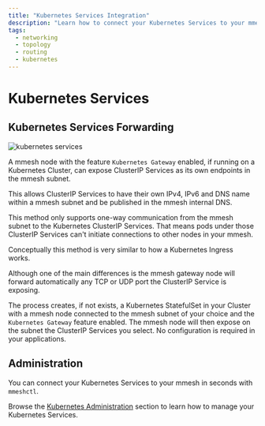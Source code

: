 ```yaml
---
title: "Kubernetes Services Integration"
description: "Learn how to connect your Kubernetes Services to your mmesh virtual private topology without adding a single line of code or configuration."
tags:
  - networking
  - topology
  - routing
  - kubernetes
---
```


# Kubernetes Services

## Kubernetes Services Forwarding

![kubernetes services](../assets/images/mmesh-k8s-svc.png)

A mmesh node with the feature `Kubernetes Gateway` enabled, if running on a Kubernetes Cluster, can expose ClusterIP Services as its own endpoints in the mmesh subnet.

This allows ClusterIP Services to have their own IPv4, IPv6 and DNS name within a mmesh subnet and be published in the mmesh internal DNS.

This method only supports one-way communication from the mmesh subnet to the Kubernetes ClusterIP Services. That means pods under those ClusterIP Services can't initiate connections to other nodes in your mmesh.

Conceptually this method is very similar to how a Kubernetes Ingress works.

Although one of the main differences is the mmesh gateway node will forward automatically any TCP or UDP port the ClusterIP Service is exposing.

The process creates, if not exists, a Kubernetes StatefulSet in your Cluster with a mmesh node connected to the mmesh subnet of your choice and the `Kubernetes Gateway` feature enabled. The mmesh node will then expose on the subnet the ClusterIP Services you select. No configuration is required in your applications.

## Administration

You can connect your Kubernetes Services to your mmesh in seconds with `mmeshctl`.

Browse the [Kubernetes Administration](kubernetes.md) section
to learn how to manage your Kubernetes Services.
